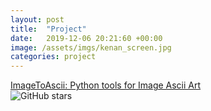 ```yaml
---
layout: post
title:  "Project"
date:   2019-12-06 20:21:60 +00:00
image: /assets/imgs/kenan_screen.jpg
categories: project
---
```

<a href="https://github.com/cleardusk/ImageToAscii">ImageToAscii: Python tools for Image Ascii Art</a>
<br>
<img src="https://img.shields.io/github/stars/cleardusk/ImageToAscii.svg" alt="GitHub stars" title="">